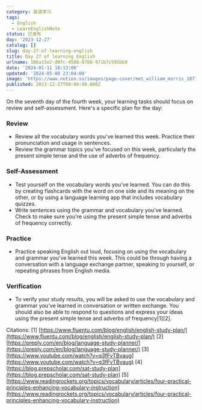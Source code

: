 ```yaml
---
category: 英语学习
tags:
  - English
  - LearnEnglishNote
status: 已发布
day: '2023-12-27'
catalog: []
slug: day-27-of-learning-english
title: Day 27 of learning English
urlname: 106a15e2-d9fc-4508-8708-971b7c595bb9
date: '2024-01-11 18:13:00'
updated: '2024-05-08 23:04:00'
image: 'https://www.notion.so/images/page-cover/met_william_morris_1877_willow.jpg'
published: 2023-12-27T08:00:00.000Z
---
```


On the seventh day of the fourth week, your learning tasks should focus on review and self-assessment. Here's a specific plan for the day:


### Review

- Review all the vocabulary words you've learned this week. Practice their pronunciation and usage in sentences.
- Review the grammar topics you've focused on this week, particularly the present simple tense and the use of adverbs of frequency.

### Self-Assessment

- Test yourself on the vocabulary words you've learned. You can do this by creating flashcards with the word on one side and its meaning on the other, or by using a language learning app that includes vocabulary quizzes.
- Write sentences using the grammar and vocabulary you've learned. Check to make sure you're using the present simple tense and adverbs of frequency correctly.

### Practice

- Practice speaking English out loud, focusing on using the vocabulary and grammar you've learned this week. This could be through having a conversation with a language exchange partner, speaking to yourself, or repeating phrases from English media.

### Verification

- To verify your study results, you will be asked to use the vocabulary and grammar you've learned in conversation or written exchange. You should also be able to respond to questions and express your ideas using the present simple tense and adverbs of frequency[1][2].

Citations:
[1] [https://www.fluentu.com/blog/english/english-study-plan/](https://www.fluentu.com/blog/english/english-study-plan/)
[2] [https://preply.com/en/blog/language-study-planner/](https://preply.com/en/blog/language-study-planner/)
[3] [https://www.youtube.com/watch?v=q3fFvTBvaug](https://www.youtube.com/watch?v=q3fFvTBvaug)
[4] [https://blog.prepscholar.com/sat-study-plan](https://blog.prepscholar.com/sat-study-plan)
[5] [https://www.readingrockets.org/topics/vocabulary/articles/four-practical-principles-enhancing-vocabulary-instruction](https://www.readingrockets.org/topics/vocabulary/articles/four-practical-principles-enhancing-vocabulary-instruction)

